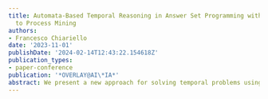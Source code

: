 ```yaml
---
title: Automata-Based Temporal Reasoning in Answer Set Programming with Application
  to Process Mining
authors:
- Francesco Chiariello
date: '2023-11-01'
publishDate: '2024-02-14T12:43:22.154618Z'
publication_types:
- paper-conference
publication: '*OVERLAY@AI\*IA*'
abstract: We present a new approach for solving temporal problems using Answer Set Programming (ASP), which exploits the automata representation of temporal specifications. This approach is then used to solve key problems from Process Mining. The contributions of the paper are manifold. Firstly, for the Temporal Logics community, it provides a tool to perform temporal reasoning. Secondly, for the ASP community, it offers a method to intuitively handle time. Finally, for the Process Mining community, it provides both tools and methods for analyzing event logs.
---
```

